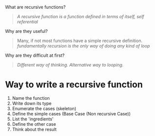 What are recursive functions?
>*A recursive function is a function defined in terms of itself, self referential*

Why are they useful?

> Many, if not most functions have a simple recursive definition. 
> *fundamentally recursion is the only way of doing any kind of loop*

Why are they difficult at first?

> *Different way of thinking. Alternative way to looping.*


# Way to write a recursive function
1. Name the function
2. Write down its type
3. Enumerate the cases (skeleton)
4. Define the simple cases (Base Case (Non recursive Case))
5. List the 'ingredients'
6. Define the other case
7. Think about the result